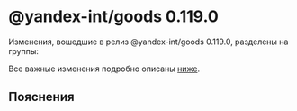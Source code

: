 # @yandex-int/goods 0.119.0

<!-- ЧЕЛОВЕЧЕСКОЕ ВСТУПЛЕНИЕ -->

Изменения, вошедшие в релиз @yandex-int/goods 0.119.0, разделены на группы:

Все важные изменения подробно описаны [ниже](#Пояснения).

## Пояснения

